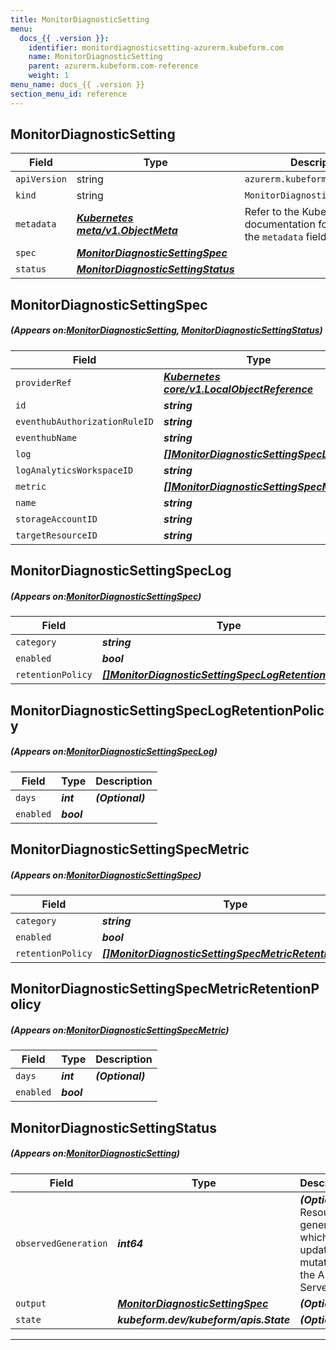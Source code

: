 ```yaml
---
title: MonitorDiagnosticSetting
menu:
  docs_{{ .version }}:
    identifier: monitordiagnosticsetting-azurerm.kubeform.com
    name: MonitorDiagnosticSetting
    parent: azurerm.kubeform.com-reference
    weight: 1
menu_name: docs_{{ .version }}
section_menu_id: reference
---
```


## MonitorDiagnosticSetting
| Field | Type | Description |
| ------ | ----- | ----------- |
| `apiVersion` | string | `azurerm.kubeform.com/v1alpha1` |
|    `kind` | string | `MonitorDiagnosticSetting` |
| `metadata` | ***[Kubernetes meta/v1.ObjectMeta](https://kubernetes.io/docs/reference/generated/kubernetes-api/v1.13/#objectmeta-v1-meta)***|Refer to the Kubernetes API documentation for the fields of the `metadata` field.|
| `spec` | ***[MonitorDiagnosticSettingSpec](#MonitorDiagnosticSettingSpec)***||
| `status` | ***[MonitorDiagnosticSettingStatus](#MonitorDiagnosticSettingStatus)***||
## MonitorDiagnosticSettingSpec
##### (Appears on:[MonitorDiagnosticSetting](#MonitorDiagnosticSetting), [MonitorDiagnosticSettingStatus](#MonitorDiagnosticSettingStatus))
| Field | Type | Description |
| ------ | ----- | ----------- |
| `providerRef` | ***[Kubernetes core/v1.LocalObjectReference](https://kubernetes.io/docs/reference/generated/kubernetes-api/v1.13/#localobjectreference-v1-core)***||
| `id` | ***string***||
| `eventhubAuthorizationRuleID` | ***string***| ***(Optional)*** |
| `eventhubName` | ***string***| ***(Optional)*** |
| `log` | ***[[]MonitorDiagnosticSettingSpecLog](#MonitorDiagnosticSettingSpecLog)***| ***(Optional)*** |
| `logAnalyticsWorkspaceID` | ***string***| ***(Optional)*** |
| `metric` | ***[[]MonitorDiagnosticSettingSpecMetric](#MonitorDiagnosticSettingSpecMetric)***| ***(Optional)*** |
| `name` | ***string***||
| `storageAccountID` | ***string***| ***(Optional)*** |
| `targetResourceID` | ***string***||
## MonitorDiagnosticSettingSpecLog
##### (Appears on:[MonitorDiagnosticSettingSpec](#MonitorDiagnosticSettingSpec))
| Field | Type | Description |
| ------ | ----- | ----------- |
| `category` | ***string***||
| `enabled` | ***bool***| ***(Optional)*** |
| `retentionPolicy` | ***[[]MonitorDiagnosticSettingSpecLogRetentionPolicy](#MonitorDiagnosticSettingSpecLogRetentionPolicy)***||
## MonitorDiagnosticSettingSpecLogRetentionPolicy
##### (Appears on:[MonitorDiagnosticSettingSpecLog](#MonitorDiagnosticSettingSpecLog))
| Field | Type | Description |
| ------ | ----- | ----------- |
| `days` | ***int***| ***(Optional)*** |
| `enabled` | ***bool***||
## MonitorDiagnosticSettingSpecMetric
##### (Appears on:[MonitorDiagnosticSettingSpec](#MonitorDiagnosticSettingSpec))
| Field | Type | Description |
| ------ | ----- | ----------- |
| `category` | ***string***||
| `enabled` | ***bool***| ***(Optional)*** |
| `retentionPolicy` | ***[[]MonitorDiagnosticSettingSpecMetricRetentionPolicy](#MonitorDiagnosticSettingSpecMetricRetentionPolicy)***||
## MonitorDiagnosticSettingSpecMetricRetentionPolicy
##### (Appears on:[MonitorDiagnosticSettingSpecMetric](#MonitorDiagnosticSettingSpecMetric))
| Field | Type | Description |
| ------ | ----- | ----------- |
| `days` | ***int***| ***(Optional)*** |
| `enabled` | ***bool***||
## MonitorDiagnosticSettingStatus
##### (Appears on:[MonitorDiagnosticSetting](#MonitorDiagnosticSetting))
| Field | Type | Description |
| ------ | ----- | ----------- |
| `observedGeneration` | ***int64***| ***(Optional)*** Resource generation, which is updated on mutation by the API Server.|
| `output` | ***[MonitorDiagnosticSettingSpec](#MonitorDiagnosticSettingSpec)***| ***(Optional)*** |
| `state` | ***kubeform.dev/kubeform/apis.State***| ***(Optional)*** |
---
